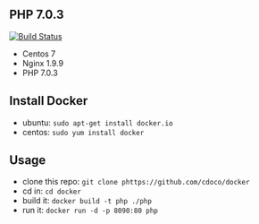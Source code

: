 ## PHP 7.0.3

[![Build Status](https://travis-ci.org/cdoco/docker.svg)](https://travis-ci.org/cdoco/docker)

* Centos 7
* Nginx 1.9.9
* PHP 7.0.3

## Install Docker
* ubuntu: `sudo apt-get install docker.io`
* centos: `sudo yum install docker`

## Usage
* clone this repo: `git clone phttps://github.com/cdoco/docker`
* cd in: `cd docker`
* build it: `docker build -t php ./php`
* run it: `docker run -d -p 8090:80 php`
